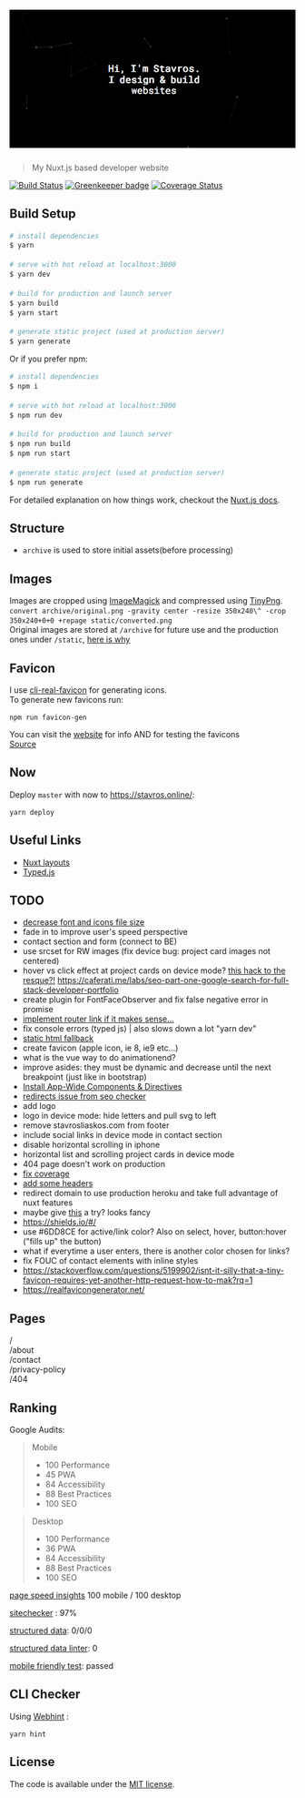 <h1 align="center">
	<img width="800" src="media/doc_logo.png" alt="stavrosliaskos">
</h1>

> My Nuxt.js based developer website

[![Build Status](https://travis-ci.org/stavros-liaskos/stavrosliaskos.svg?branch=master)](https://travis-ci.org/stavros-liaskos/stavrosliaskos) [![Greenkeeper badge](https://badges.greenkeeper.io/stavros-liaskos/stavrosliaskos.svg)](https://greenkeeper.io/) [![Coverage Status](https://coveralls.io/repos/github/stavros-liaskos/stavrosliaskos/badge.svg?branch=master)](https://coveralls.io/github/stavros-liaskos/stavrosliaskos?branch=master)

## Build Setup

``` bash
# install dependencies
$ yarn

# serve with hot reload at localhost:3000
$ yarn dev

# build for production and launch server
$ yarn build
$ yarn start

# generate static project (used at production server)
$ yarn generate
```
Or if you prefer npm:
``` bash
# install dependencies
$ npm i

# serve with hot reload at localhost:3000
$ npm run dev

# build for production and launch server
$ npm run build
$ npm run start

# generate static project (used at production server)
$ npm run generate
```

For detailed explanation on how things work, checkout the [Nuxt.js docs](https://github.com/nuxt/nuxt.js).

## Structure
- `archive` is used to store initial assets(before processing)

## Images
Images are cropped using [ImageMagick](https://www.imagemagick.org/script/index.php) and compressed using [TinyPng](https://tinypng.com/).       
`convert archive/original.png -gravity center -resize 350x240\^ -crop 350x240+0+0 +repage static/converted.png`  
Original images are stored at `/archive` for future use and the production ones under `/static`, [here is why](https://nuxtjs.org/guide/assets#static)

## Favicon
I use [cli-real-favicon](https://github.com/RealFaviconGenerator/cli-real-favicon) for generating icons.   
To generate new favicons run:  
```shell
npm run favicon-gen
``` 
You can visit the [website](https://realfavicongenerator.net) for info AND for testing the favicons   
[Source](https://realfavicongenerator.net)

## Now
Deploy `master` with now to https://stavros.online/:
```shell
yarn deploy
```

## Useful Links
- [Nuxt layouts](https://www.youtube.com/watch?v=YOKnSTp7d38)  
- [Typed.js](https://www.npmjs.com/package/vue-typer#getting-started)


## TODO
- [decrease font and icons file size](http://fontello.com/)
- fade in to improve user's speed perspective
- contact section and form (connect to BE)  
- use srcset for RW images (fix device bug: project card images not centered)
- hover vs click effect at project cards on device mode? [this hack to the resque?!](https://codepen.io/MartijnCuppens/pen/GZWgaQ?editors=1100)
https://caferati.me/labs/seo-part-one-google-search-for-full-stack-developer-portfolio
- create plugin for FontFaceObserver and fix false negative error in promise
- [implement router link if it makes sense...](https://router.vuejs.org/en/api/router-link.html)
- fix console errors (typed js) | also slows down a lot "yarn dev"
- [static html fallback]( https://github.com/nuxt/nuxt.js/issues/2120)
- create favicon (apple icon, ie 8, ie9 etc...)
- what is the vue way to do animationend?
- improve asides: they must be dynamic and decrease until the next breakpoint (just like in bootstrap)
- [Install App-Wide Components & Directives](https://alligator.io/vuejs/creating-custom-plugins/)
- [redirects issue from seo checker](https://github.com/nuxt/nuxt.js/issues/1592)
- add logo
- logo in device mode: hide letters and pull svg to left
- remove stavrosliaskos.com from footer
- include social links in device mode in contact section
- disable horizontal scrolling in iphone
- horizontal list and scrolling project cards in device mode 
- 404 page doesn't work on production
- [fix coverage ](https://nuxtjs.org/examples/testing/)
- [add some headers](https://pwa.nuxtjs.org/modules/meta.html)
- redirect domain to use production heroku and take full advantage of nuxt features
- maybe give [this](https://github.com/shshaw/splitting/) a try? looks fancy
- https://shields.io/#/
- use #6DD8CE for active/link color? Also on select, hover, button:hover ("fills up" the button)
- what if everytime a user enters, there is another color chosen for links?
- fix FOUC of contact elements with inline styles
- https://stackoverflow.com/questions/5199902/isnt-it-silly-that-a-tiny-favicon-requires-yet-another-http-request-how-to-mak?rq=1
- https://realfavicongenerator.net/

## Pages
/   
/about   
/contact   
/privacy-policy   
/404   

## Ranking
Google Audits:
> Mobile
> - 100 Performance 
> - 45 PWA          
> - 84 Accessibility
> - 88 Best Practices
> - 100 SEO

> Desktop
> - 100 Performance 
> - 36 PWA          
> - 84 Accessibility
> - 88 Best Practices
> - 100 SEO

[page speed insights](https://developers.google.com/speed/pagespeed/insights/) 100 mobile / 100 desktop

[sitechecker](https://sitechecker.pro/) : 97%  

[structured data](https://search.google.com/structured-data/testing-tool/):  0/0/0
 
[structured data linter](http://linter.structured-data.org/): 0 

[mobile friendly test](https://search.google.com/test/mobile-friendly): passed  

## CLI Checker
Using [Webhint](https://webhint.io/) :

```
yarn hint
```

## License

The code is available under the [MIT license](LICENSE).
